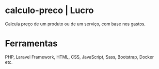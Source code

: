 # calculo-preco | Lucro
Calcula preço de um produto ou de um serviço, com base nos gastos. 
# Ferramentas 
PHP, Laravel Framework, HTML, CSS, JavaScript, Sass, Bootstrap, Docker etc. 

